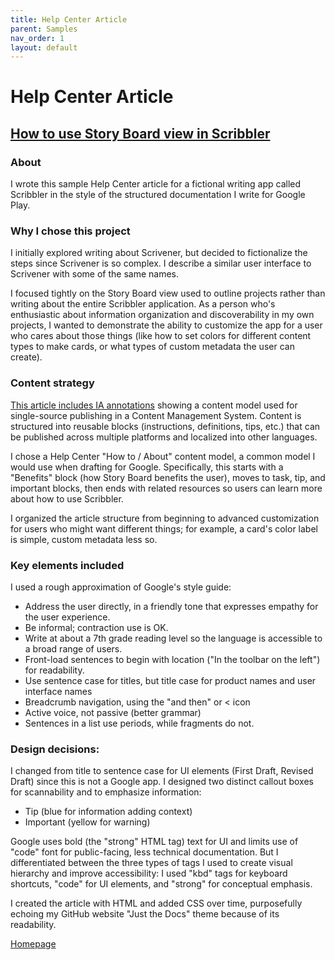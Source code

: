 ```yaml
---
title: Help Center Article
parent: Samples
nav_order: 1
layout: default
---
```


# Help Center Article
<h2><a href="https://nellcgram.github.io/html/hc_scribbler_gram_sample.html" target="_blank" rel="noopener noreferrer">How to use Story Board view in Scribbler</a></h2>

<h3>About</h3>
<p>I wrote this sample Help Center article for a fictional writing app called Scribbler in the style of the structured documentation I write for Google Play.
</p>

<h3>Why I chose this project</h3>
<p>I initially explored writing about Scrivener, but decided to fictionalize the steps since Scrivener is so complex. I describe a similar user interface to Scrivener with some of the same names.</p>
<p>I focused tightly on the Story Board view used to outline projects rather than writing about the entire Scribbler application. As a person who's enthusiastic about information organization and discoverability in my own projects, I wanted to demonstrate the ability to customize the app for a user who cares about those things (like how to set colors for different content types to make cards, or what types of custom metadata the user can create).</p>

<h3>Content strategy</h3>
<p><a href="https://nellcgram.github.io/pdf/hc_scribbler.pdf" target="_blank" rel="noopener noreferrer">This article includes IA annotations</a> showing a content model used for single-source publishing in a Content Management System. Content is structured into reusable blocks (instructions, definitions, tips, etc.) that can be published across multiple platforms and localized into other languages.</p>
<p>I chose a Help Center "How to / About" content model, a common model I would use when drafting for Google. Specifically, this starts with a "Benefits" block (how Story Board benefits the user), moves to task, tip, and important blocks, then ends with related resources so users can learn more about how to use Scribbler.</p>
<p>I organized the article structure from beginning to advanced customization for users who might want different things; for example, a card's color label is simple, custom metadata less so.</p>

<h3>Key elements included</h3>
<p>I used a rough approximation of Google's style guide:</p>
 <ul>
<li>Address the user directly, in a friendly tone that expresses empathy for the user experience.</li>
<li>Be informal; contraction use is OK.</li>
<li>Write at about a 7th grade reading level so the language is accessible to a broad range of users.</li>
<li>Front-load sentences to begin with location ("In the toolbar on the left") for readability.</li>
<li>Use sentence case for titles, but title case for product names and user interface names</li>
<li>Breadcrumb navigation, using the "and then" or < icon</li> 
<li>Active voice, not passive (better grammar)</li>
<li>Sentences in a list use periods, while fragments do not.</li>
</ul>

<h3>Design decisions:</h3>
<p>I changed from title to sentence case for UI elements (First Draft, Revised Draft) since this is not a Google app. I designed  two distinct callout boxes for scannability and to emphasize information:
  <ul>
<li>Tip (blue for information adding context)</li>
<li>Important (yellow for warning)</li>
  </ul>
</p>
<p>Google uses bold (the "strong" HTML tag) text for UI and limits use of "code" font for public-facing, less technical documentation. But I differentiated between the three types of tags I used to create visual hierarchy and improve accessibility: I used "kbd" tags for keyboard shortcuts, "code" for UI elements, and "strong" for conceptual emphasis.</p>
<p>I created the article with HTML and added CSS over time, purposefully echoing my GitHub website "Just the Docs" theme because of its readability.</p>

<a href="https://nellcgram.github.io" target="_blank" rel="noopener noreferrer">Homepage</a>
